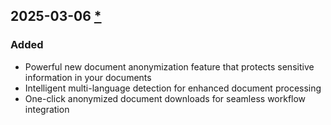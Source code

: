 ## 2025-03-06 [*](https://github.com/ecomply/anonymize/pull/5)

### Added
- Powerful new document anonymization feature that protects sensitive information in your documents
- Intelligent multi-language detection for enhanced document processing
- One-click anonymized document downloads for seamless workflow integration